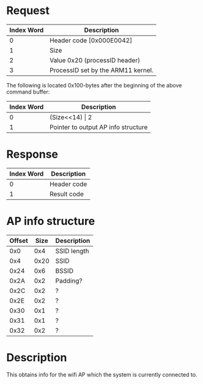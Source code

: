 # Request

| Index Word | Description                        |
|------------|------------------------------------|
| 0          | Header code \[0x000E0042\]         |
| 1          | Size                               |
| 2          | Value 0x20 (processID header)      |
| 3          | ProcessID set by the ARM11 kernel. |

The following is located 0x100-bytes after the beginning of the above
command buffer:

| Index Word | Description                         |
|------------|-------------------------------------|
| 0          | (Size\<\<14) \| 2                   |
| 1          | Pointer to output AP info structure |

# Response

| Index Word | Description |
|------------|-------------|
| 0          | Header code |
| 1          | Result code |

# AP info structure

| Offset | Size | Description |
|--------|------|-------------|
| 0x0    | 0x4  | SSID length |
| 0x4    | 0x20 | SSID        |
| 0x24   | 0x6  | BSSID       |
| 0x2A   | 0x2  | Padding?    |
| 0x2C   | 0x2  | ?           |
| 0x2E   | 0x2  | ?           |
| 0x30   | 0x1  | ?           |
| 0x31   | 0x1  | ?           |
| 0x32   | 0x2  | ?           |

# Description

This obtains info for the wifi AP which the system is currently
connected to.
